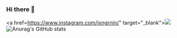 ### Hi there 👋

<!--
**jungmiinn/jungmiinn** is a ✨ _special_ ✨ repository because its `README.md` (this file) appears on your GitHub profile.

Here are some ideas to get you started:

- 🔭 I’m currently working on ... actually I am still a student.
- 🌱 I’m currently learning ... algorithm, network, AI etc
- 👯 I’m looking to collaborate on ... any
- 🤔 I’m looking for help with ...
- 💬 Ask me about ...
- 📫 How to reach me: ...
- 😄 Pronouns: ...
- ⚡ Fun fact: ...
-->

<a href=https://www.instagram.com/jxngrnin/" target="_blank"><img src="https://img.shields.io/badge/jungmin-E4405F?style=flat&logo=Instagram&logoColor=로고색상"/></a>
</br>
![Anurag's GitHub stats](https://github-readme-stats.vercel.app/api?username=jungmiinn&show_icons=true&theme=radical)
